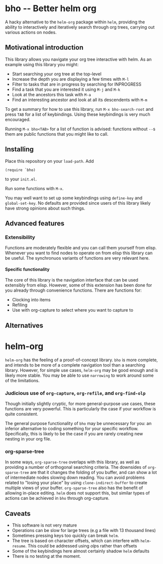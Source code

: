 # bho -- Better helm org
A hacky alternative to the `helm-org` package within `helm`, providing the ability to interactively
and iteratively search through org trees, carrying out various actions on nodes.

## Motivational introduction

This library allows you navigate your org tree interactive with helm.
As an example using this library you might:

* Start searching your org tree at the top-level
* Increase the depth you are displaying a few times with `M-l`
* Filter to tasks that are in progress by searching for INPROGRESS
* Find a task that you are interested it using `M-j` and `M-k`
* Look at the ancestors this task with `M-a`
* Find an interesting ancestor and look at all its descendents with `M-m`

To get a summary for how to use this library, run `M-x bho-search-root` and press `TAB`
for a list of keybindings. Using these keybindings is very much encouraged.

Running `M-x bho<TAB>` for a list of function is advised: functions without `--`s them
are public functions that you might like to call.

## Installing

Place this repository on your `load-path`. Add

```
(require `bho)
```

to your `init.el`.

Run some functions with `M-x`.

You may well want to set up some keybindings using
`define-key` and `global-set-key`. No defaults
are provided since users of this library
likely have strong opinions about such things.

## Advanced features
### Extensibility
Functions are moderately flexible and you can call them yourself from elisp.
Whenever you want to find nodes to operate on from elisp this library can be useful.
The synchronuos variants of functions are very relevant here.

#### Specific functionality
The core of this library is the navigation interface that can be
used extensibly from elisp. However, some of this extension
has been done for you already through convenience functions.
There are functions for:

* Clocking into items
* Refiling
* Use with org-capture to select where you want to capture to

## Alternatives

# helm-org
`helm-org` has the feeling of a proof-of-concept library. `bho` is more complete, and
intends to be more of a complete navigation tool than a searching library.
However, for simple use cases, `helm-org` may be good enough and is likely more stable.
You may be able to use `narrowing` to work around some of the limitations.

### Judicious use of `org-capture`, `org-refile`, and `org-find-olp`
Though initially slightly cryptic, for more general-purpose use cases,
these functions are very powerful. This is particularly the case if
your workflow is quite consistent.

The general purpose functionality of `bho` may be unnecessary for you:
an inferior alternative to coding something for your specific workflow.
Specifically, this is likely to be the case if you are rarely creating new nesting 
in your org file.

### org-sparse-tree
In some ways, `org-sparse-tree` overlaps with this library, as well as providing
a number of orthogonal searching criteria. The downsides of `org-sparse-tree` are
that it changes the folding of you buffer, and can show a lot of intermediate nodes
slowing down reading.
You can avoid problems related to "losing your place" by using `clone-indirect-buffer`
to create multiple views of your buffer.
`org-sparse-tree` also has the benefit of allowing in-place editing. 
`helm` does not support this, but similar types of actions
can be achieved in `bho` through org-capture.

## Caveats

* This software is not very mature
* Operations can be slow for large trees (e.g a file with 13 thousand lines)
* Sometimes pressing keys too quickly can break `helm`.
* The tree is based on character offsets, which can interfere with `helm-resume`. This could be addressed using *olp*s rather than offsets
* Some of the keybindings here almost certainly shadow `helm` defaults
* There is no testing at the moment.



